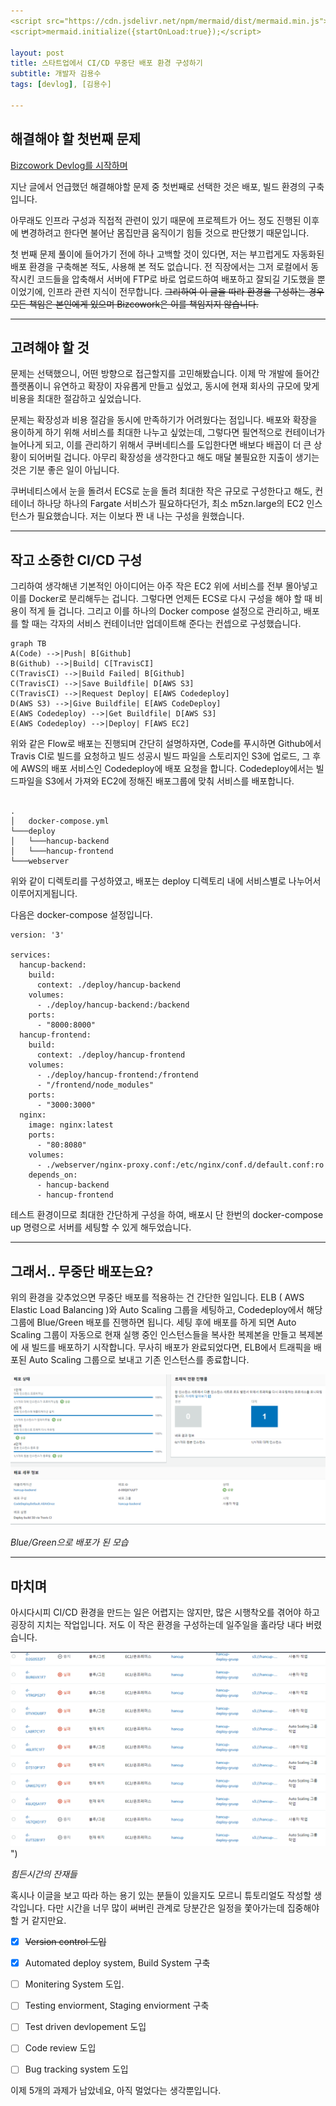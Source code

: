 ```yaml
---
<script src="https://cdn.jsdelivr.net/npm/mermaid/dist/mermaid.min.js"></script>
<script>mermaid.initialize({startOnLoad:true});</script>

layout: post
title: 스타트업에서 CI/CD 무중단 배포 환경 구성하기
subtitle: 개발자 김용수
tags: [devlog], [김용수]

---
```


## 해결해야 할 첫번째 문제

[Bizcowork Devlog를 시작하며](https://bizcoworkdev.github.io/2020-12-07-Bizcowork-Devlog%EB%A5%BC-%EC%8B%9C%EC%9E%91%ED%95%98%EB%A9%B0/)

지난 글에서 언급했던 해결해야할 문제 중 첫번째로 선택한 것은 배포, 빌드 환경의 구축입니다. 

아무래도 인프라 구성과 직접적 관련이 있기 때문에 프로젝트가 어느 정도 진행된 이후에 변경하려고 한다면 불어난 몸집만큼 움직이기 힘들 것으로 판단했기 때문입니다. 

첫 번째 문제 풀이에 들어가기 전에 하나 고백할 것이 있다면, 저는 부끄럽게도 자동화된 배포 환경을 구축해본 적도, 사용해 본 적도 없습니다. 전 직장에서는 그저 로컬에서 동작시킨 코드들을 압축해서 서버에 FTP로 바로 업로드하여 배포하고 잘되길 기도했을 뿐이었기에, 인프라 관련 지식이 전무합니다. ~~그리하여 이 글을 따라 환경을 구성하는 경우 모든 책임은 본인에게 있으며 Bizcowork은 이를 책임지지 않습니다.~~

---



## 고려해야 할 것

문제는 선택했으니, 어떤 방향으로 접근할지를 고민해봤습니다. 이제 막 개발에 들어간 플랫폼이니 유연하고 확장이 자유롭게 만들고 싶었고, 동시에 현재 회사의 규모에 맞게 비용을 최대한 절감하고 싶었습니다.

문제는 확장성과 비용 절감을 동시에 만족하기가 어려웠다는 점입니다. 배포와 확장을 용이하게 하기 위해 서비스를 최대한 나누고 싶었는데, 그렇다면 필연적으로 컨테이너가 늘어나게 되고, 이를 관리하기 위해서 쿠버네티스를 도입한다면 배보다 배꼽이 더 큰 상황이 되어버릴 겁니다. 아무리 확장성을 생각한다고 해도 매달 불필요한 지출이 생기는 것은 기분 좋은 일이 아닙니다.

쿠버네티스에서 눈을 돌려서 ECS로 눈을 돌려 최대한 작은 규모로 구성한다고 해도, 컨테이너 하나당 하나의 Fargate 서비스가 필요하다던가, 최소 m5zn.large의 EC2 인스턴스가 필요했습니다. 저는 이보다 짠 내 나는 구성을 원했습니다.

---



## 작고 소중한 CI/CD 구성

그리하여 생각해낸 기본적인 아이디어는 아주 작은 EC2 위에 서비스를 전부 몰아넣고 이를 Docker로 분리해두는 겁니다. 그렇다면 언제든 ECS로 다시 구성을 해야 할 때 비용이 적게 들 겁니다. 그리고 이를 하나의 Docker compose 설정으로 관리하고, 배포를 할 때는 각자의 서비스 컨테이너만 업데이트해 준다는 컨셉으로 구성했습니다.

```mermaid
graph TB
A(Code) -->|Push| B[Github]
B(Github) -->|Build| C[TravisCI]
C(TravisCI) -->|Build Failed| B[Github]
C(TravisCI) -->|Save Buildfile| D[AWS S3]
C(TravisCI) -->|Request Deploy| E[AWS Codedeploy]
D(AWS S3) -->|Give Buildfile| E[AWS CodeDeploy]
E(AWS Codedeploy) -->|Get Buildfile| D[AWS S3]
E(AWS Codedeploy) -->|Deploy| F[AWS EC2]
```

위와 같은 Flow로 배포는 진행되며 간단히 설명하자면, Code를 푸시하면 Github에서 Travis CI로 빌드를 요청하고 빌드 성공시 빌드 파일을 스토리지인 S3에 업로드, 그 후에 AWS의 배포 서비스인 Codedeploy에 배포 요청을 합니다. Codedeploy에서는 빌드파일을 S3에서 가져와 EC2에 정해진 배포그룹에 맞춰 서비스를 배포합니다.

```

.
│   docker-compose.yml
└───deploy
│   └───hancup-backend
│   └───hancup-frontend
└───webserver

```

위와 같이 디렉토리를 구성하였고, 배포는 deploy 디렉토리 내에 서비스별로 나누어서 이루어지게됩니다. 

다음은 docker-compose 설정입니다.

```
version: '3'

services:
  hancup-backend:
    build:
      context: ./deploy/hancup-backend
    volumes:
      - ./deploy/hancup-backend:/backend
    ports:
      - "8000:8000"
  hancup-frontend:
    build:
      context: ./deploy/hancup-frontend
    volumes:
      - ./deploy/hancup-frontend:/frontend
      - "/frontend/node_modules"
    ports:
      - "3000:3000"
  nginx:
    image: nginx:latest
    ports:
      - "80:8080"
    volumes:
      - ./webserver/nginx-proxy.conf:/etc/nginx/conf.d/default.conf:ro
    depends_on:
      - hancup-backend
      - hancup-frontend

```

 테스트 환경이므로 최대한 간단하게 구성을 하여, 배포시 단 한번의 docker-compose up 명령으로 서버를 세팅할 수 있게 해두었습니다.

---



## 그래서.. 무중단 배포는요?

위의 환경을 갖추었으면 무중단 배포를 적용하는 건 간단한 일입니다. ELB ( AWS Elastic Load Balancing )와 Auto Scaling 그룹을 세팅하고, Codedeploy에서 해당 그룹에 Blue/Green 배포를 진행하면 됩니다. 세팅 후에 배포를 하게 되면 Auto Scaling 그룹이 자동으로 현재 실행 중인 인스턴스들을 복사한 복제본을 만들고 복제본에 새 빌드를 배포하기 시작합니다. 무사히 배포가 완료되었다면, ELB에서 트래픽을 배포된 Auto Scaling 그룹으로 보내고 기존 인스턴스를 종료합니다. 

![image-20201228123137629](../assets/img/greenblue.png)

_Blue/Green으로 배포가 된 모습_

---



## 마치며

아시다시피 CI/CD 환경을 만드는 일은 어렵지는 않지만, 많은 시행착오를 겪어야 하고 굉장히 지치는 작업입니다. 저도 이 작은 환경을 구성하는데 일주일을 홀라당 내다 버렸습니다. 

![](../assets/img/fails.png)")

*힘든시간의 잔재들*

혹시나 이글을 보고 따라 하는 용기 있는 분들이 있을지도 모르니 튜토리얼도 작성할 생각입니다. 다만 시간을 너무 많이 써버린 관계로 당분간은 일정을 쫓아가는데 집중해야 할 거 같지만요.



- [x] ~~Version control 도입~~

- [x] Automated deploy system, Build System 구축

- [ ] Monitering System 도입.

- [ ] Testing enviorment, Staging enviorment 구축

- [ ] Test driven devlopement 도입

- [ ] Code review 도입

- [ ] Bug tracking system 도입

이제 5개의 과제가 남았네요, 아직 멀었다는 생각뿐입니다. 